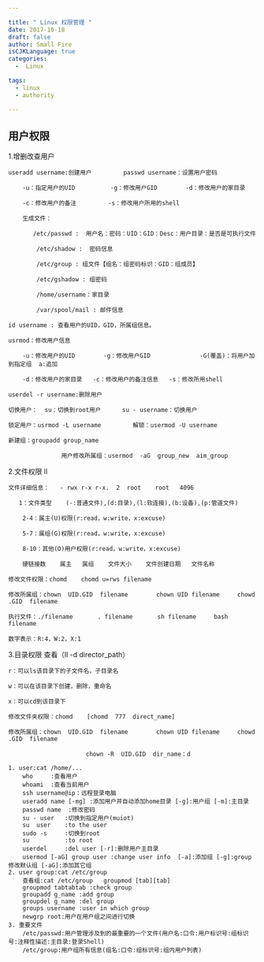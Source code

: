 ```yaml
---

title: " Linux 权限管理 "
date: 2017-10-18
draft: false
author: Small Fire
isCJKLanguage: true
categories: 
  -  Linux

tags: 
  - linux
  - authority

---
```

## 用户权限

1.增删改查用户

    useradd username:创建用户         passwd username：设置用户密码 

        -u：指定用户的UID          -g：修改用户GID        -d：修改用户的家目录

        -c：修改用户的备注         -s：修改用户所用的shell

        生成文件：

           /etc/passwd :  用户名：密码：UID：GID：Desc：用户目录：是否是可执行文件

            /etc/shadow :  密码信息

            /etc/group : 组文件【组名：组密码标识：GID：组成员】        

            /etc/gshadow : 组密码

            /home/username：家目录

            /var/spool/mail : 邮件信息

    id username : 查看用户的UID，GID，所属组信息。

    usrmod：修改用户信息  

        -u：修改用户的UID        -g：修改用户GID              -G(覆盖)：将用户加到指定组  a:追加

        -d：修改用户的家目录   -c：修改用户的备注信息   -s：修改所用shell

    userdel -r username:删除用户

    切换用户：  su：切换到root用户      su - username：切换用户

    锁定用户：usrmod -L username         解锁：usermod -U username

    新建组：groupadd group_name

                   用户修改所属组：usermod  -aG  group_new  aim_group

2.文件权限  ll 

    文件详细信息：   - rwx r-x r-x.  2  root    root   4096

       1：文件类型    (-:普通文件),(d:目录),(l:软连接),(b:设备),(p:管道文件)

        2-4：属主(U)权限(r:read，w:write，x:excuse)

        5-7：属组(G)权限(r:read，w:write，x:excuse)

        8-10：其他(O)用户权限(r:read，w:write，x:excuse)

        硬链接数    属主   属组    文件大小    文件创建日期   文件名称

    修改文件权限：chomd    chomd u=rws filename

    修改所属组：chown  UID.GID  filename        chown UID filename     chowd  .GID  filename

    执行文件：./filename       . filename       sh filename     bash filename

    数字表示：R:4，W:2，X:1

3.目录权限             查看（ll -d director_path）

    r：可以ls该目录下的子文件名，子目录名

    w：可以在该目录下创建，删除，重命名

    x：可以cd到该目录下

    修改文件夹权限：chomd    [chomd  777  direct_name]

    修改所属组：chown  UID.GID  filename        chown UID filename     chowd  .GID  filename

                          chown -R  UID.GID  dir_name：d
```
1. user:cat /home/...
    who     :查看用户
    whoami  :查看当前用户
    ssh username@ip：远程登录电脑
    useradd name [-mg] :添加用户并自动添加home目录 [-g]:用户组 [-m]:主目录
    passwd name  :修改密码
    su - user   :切换到指定用户(muiot)
    su  user    :to the user
    sudo -s     :切换到root
    su          :to root
    userdel     :del user [-r]:删除用户主目录
    usermod [-aG] group user :change user info  [-a]:添加组 [-g]:group修改默认组 [-aG]:添加其它组
2. user group:cat /etc/group
    查看组:cat /etc/group   groupmod [tab][tab]
    groupmod tabtabtab :check group
    groupadd g_name :add group
    groupdel g_name :del group
    groups username :user in which group
    newgrp root:用户在用户组之间进行切换
3. 重要文件
    /etc/passwd:用户管理涉及到的最重要的一个文件(用户名:口令:用户标识号:组标识号:注释性描述:主目录:登录Shell)
    /etc/group:用户组所有信息(组名:口令:组标识号:组内用户列表)
```